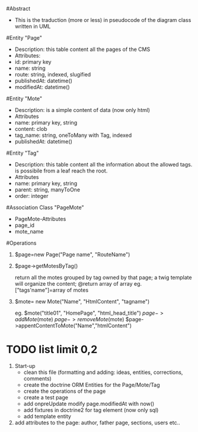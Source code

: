 #Abstract
* This is the traduction (more or less) in pseudocode of the diagram class written in UML

#Entity "Page"
 * Description: this table content all the pages of the CMS 
 * Attributes:
  * id: primary key  
  * name: string 
  * route: string, indexed, slugified
  * publishedAt: datetime()
  * modifiedAt: datetime()

#Entity "Mote"
 * Description: is a simple content of data (now only html)
 * Attributes
  * name: primary key, string 
  * content: clob
  * tag_name: string, oneToMany with Tag, indexed
  * publishedAt: datetime()

#Entity "Tag"
 * Description: this table content all the information about the allowed tags. is possibile from a leaf reach the root.
 * Attributes
  * name: primary key, string
  * parent: string, manyToOne
  * order: integer

#Association Class "PageMote"
 * PageMote-Attributes
  * page_id
  * mote_name

#Operations

 1. $page=new Page("Page name", "RouteName")
 2. $page->getMotesByTag()
     
      return all the motes grouped by tag owned by that page;
      a twig template will organize the content;
      @return array of array eg.  ["tags'name"]=array of motes

 3. $mote= new Mote("Name", "HtmlContent", "tagname")

     eg. $mote("title01", "HomePage", "html_head_title")
     $page->addMote($mote)
     $page->removeMote($mote)
     $page->appentContentToMote("Name","htmlContent")

   
# TODO list limit 0,2
1. Start-up
   * clean this file (formatting and adding: ideas, entities, corrections, comments)  
   * create the doctrine ORM Entities for the Page/Mote/Tag
   * create the operations of the page
   * create a test page
   * add onpreUpdate modify page.modifiedAt with now()
   * add fixtures in doctrine2 for tag element (now only sql)
   * add template entity
2. add attributes to the page: author, father page, sections, users etc..
